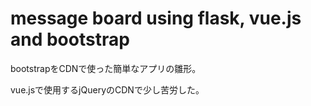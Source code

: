 # message board using flask, vue.js and bootstrap

bootstrapをCDNで使った簡単なアプリの雛形。

vue.jsで使用するjQueryのCDNで少し苦労した。



